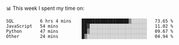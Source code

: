 📊 This week I spent my time on:
<!--START_SECTION:waka-->

```text
SQL          6 hrs 4 mins    ██████████████████▒░░░░░░   73.65 %
JavaScript   54 mins         ██▓░░░░░░░░░░░░░░░░░░░░░░   11.02 %
Python       47 mins         ██▒░░░░░░░░░░░░░░░░░░░░░░   09.67 %
Other        24 mins         █▒░░░░░░░░░░░░░░░░░░░░░░░   04.94 %
```

<!--END_SECTION:waka-->

